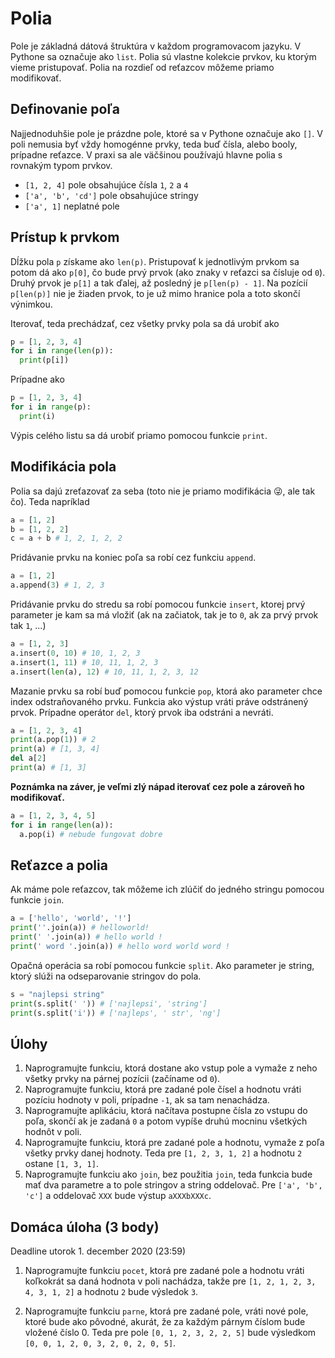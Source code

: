 # Polia

Pole je základná dátová štruktúra v každom programovacom jazyku. V Pythone sa označuje ako `list`. Polia sú vlastne kolekcie prvkov, ku ktorým vieme pristupovať. Polia na rozdieľ od reťazcov môžeme priamo modifikovať. 

## Definovanie poľa 

Najjednoduhšie pole je prázdne pole, ktoré sa v Pythone označuje ako `[]`. V poli nemusia byť vždy homogénne prvky, teda buď čísla, alebo booly, prípadne reťazce. V praxi sa ale väčšinou používajú hlavne polia s rovnakým typom prvkov. 

* `[1, 2, 4]` pole obsahujúce čísla `1`, `2` a `4`
* `['a', 'b', 'cd']` pole obsahujúce stringy
* `['a', 1]` neplatné pole

## Prístup k prvkom

Dĺžku pola `p` získame ako `len(p)`. Pristupovať k jednotlivým prvkom sa potom dá ako `p[0]`, čo bude prvý prvok (ako znaky v reťazci sa čísluje od `0`). Druhý prvok je `p[1]` a tak ďalej, až posledný je `p[len(p) - 1]`. Na pozícií `p[len(p)]` nie je žiaden prvok, to je už mimo hranice pola a toto skončí výnimkou. 

Iterovať, teda prechádzať, cez všetky prvky pola sa dá urobiť ako 

```python
p = [1, 2, 3, 4]
for i in range(len(p)):
  print(p[i])
```

Prípadne ako 

```python
p = [1, 2, 3, 4]
for i in range(p):
  print(i)
```

Výpis celého listu sa dá urobiť priamo pomocou funkcie `print`. 

## Modifikácia pola

Polia sa dajú zreťazovať za seba (toto nie je priamo modifikácia 😜, ale tak čo). Teda napríklad 

```python
a = [1, 2]
b = [1, 2, 2]
c = a + b # 1, 2, 1, 2, 2
```

Pridávanie prvku na koniec poľa sa robí cez funkciu `append`. 

```python
a = [1, 2]
a.append(3) # 1, 2, 3
```

Pridávanie prvku do stredu sa robí pomocou funkcie `insert`, ktorej prvý parameter je kam sa má vložiť (ak na začiatok, tak je to `0`, ak za prvý prvok tak `1`, ...)

```python
a = [1, 2, 3]
a.insert(0, 10) # 10, 1, 2, 3
a.insert(1, 11) # 10, 11, 1, 2, 3
a.insert(len(a), 12) # 10, 11, 1, 2, 3, 12
```

Mazanie prvku sa robí buď pomocou funkcie `pop`, ktorá ako parameter chce index odstraňovaného prvku. Funkcia ako výstup vráti práve odstránený prvok. Prípadne operátor `del`, ktorý prvok iba odstráni a nevráti. 

```python
a = [1, 2, 3, 4]
print(a.pop(1)) # 2
print(a) # [1, 3, 4]
del a[2]
print(a) # [1, 3]
```

**Poznámka na záver, je veľmi zlý nápad iterovať cez pole a zároveň ho modifikovať.**

```py
a = [1, 2, 3, 4, 5]
for i in range(len(a)):
  a.pop(i) # nebude fungovat dobre
```

## Reťazce a polia

Ak máme pole reťazcov, tak môžeme ich zlúčiť do jedného stringu pomocou funkcie `join`.

```python
a = ['hello', 'world', '!']
print(''.join(a)) # helloworld!
print(' '.join(a)) # hello world !
print(' word '.join(a)) # hello word world word !
```

Opačná operácia sa robí pomocou funkcie `split`. Ako parameter je string, ktorý slúži na odseparovanie stringov do pola.

```python
s = "najlepsi string"
print(s.split(' ')) # ['najlepsi', 'string']
print(s.split('i')) # ['najleps', ' str', 'ng']
```

## Úlohy

1. Naprogramujte funkciu, ktorá dostane ako vstup pole a vymaže z neho všetky prvky na párnej pozícii (začíname od `0`).
2. Naprogramujte funkciu, ktorá pre zadané pole čísel a hodnotu vráti pozíciu hodnoty v poli, prípadne `-1`, ak sa tam nenachádza. 
3. Naprogramujte aplikáciu, ktorá načítava postupne čísla zo vstupu do poľa, skončí ak je zadaná `0` a potom vypíše druhú mocninu všetkých hodnôt v poli. 
4. Naprogramujte funkciu, ktorá pre zadané pole a hodnotu, vymaže z poľa všetky prvky danej hodnoty. Teda pre `[1, 2, 3, 1, 2]` a hodnotu `2` ostane `[1, 3, 1]`.
5. Naprogramujte funkciu ako `join`, bez použitia `join`, teda funkcia bude mať dva parametre a to pole stringov a string oddelovač. Pre `['a', 'b', 'c']` a oddelovač `XXX` bude výstup `aXXXbXXXc`. 

## Domáca úloha (3 body)

Deadline utorok 1. december 2020 (23:59)

1. Naprogramujte funkciu `pocet`, ktorá pre zadané pole a hodnotu vráti koľkokrát sa daná hodnota v poli nachádza, takže pre `[1, 2, 1, 2, 3, 4, 3, 1, 2]` a hodnotu `2` bude výsledok `3`.

2. Naprogramujte funkciu `parne`, ktorá pre zadané pole, vráti nové pole, ktoré bude ako pôvodné, akurát, že za každým párnym číslom bude vložené číslo 0. Teda pre pole `[0, 1, 2, 3, 2, 2, 5]` bude výsledkom `[0, 0, 1, 2, 0, 3, 2, 0, 2, 0, 5]`. 
